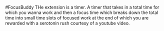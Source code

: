 #FocusBuddy
THe extension is a timer.
A timer that takes in a total time for which you wanna work and then a focus time which breaks down the total time into small time slots of focused work at the end of which you are rewarded with a serotonin rush courtesy of a youtube video.
